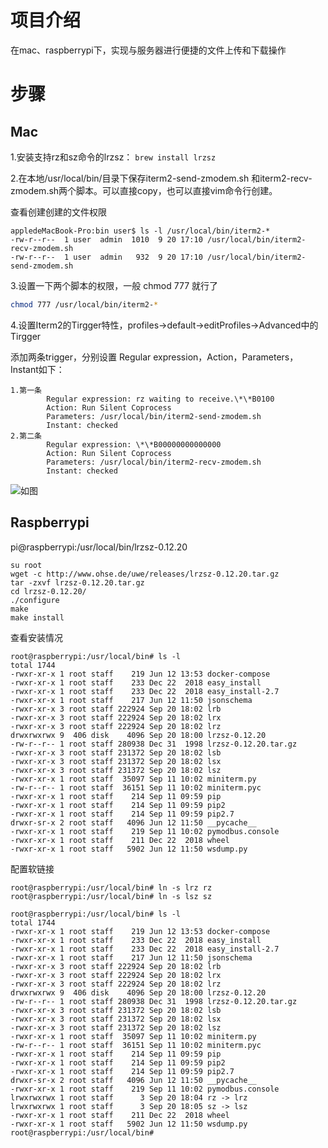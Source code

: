 # 项目介绍

在mac、raspberrypi下，实现与服务器进行便捷的文件上传和下载操作


# 步骤

## Mac

1.安装支持rz和sz命令的lrzsz：
`brew install lrzsz`


2.在本地/usr/local/bin/目录下保存iterm2-send-zmodem.sh 和iterm2-recv-zmodem.sh两个脚本。可以直接copy，也可以直接vim命令行创建。

查看创建创建的文件权限

```
appledeMacBook-Pro:bin user$ ls -l /usr/local/bin/iterm2-*
-rw-r--r--  1 user  admin  1010  9 20 17:10 /usr/local/bin/iterm2-recv-zmodem.sh
-rw-r--r--  1 user  admin   932  9 20 17:10 /usr/local/bin/iterm2-send-zmodem.sh
```

3.设置一下两个脚本的权限，一般 chmod 777 就行了

```bash
chmod 777 /usr/local/bin/iterm2-*
```

4.设置Iterm2的Tirgger特性，profiles->default->editProfiles->Advanced中的Tirgger

添加两条trigger，分别设置 Regular expression，Action，Parameters，Instant如下：

```
1.第一条
        Regular expression: rz waiting to receive.\*\*B0100
        Action: Run Silent Coprocess
        Parameters: /usr/local/bin/iterm2-send-zmodem.sh
        Instant: checked
2.第二条
        Regular expression: \*\*B00000000000000
        Action: Run Silent Coprocess
        Parameters: /usr/local/bin/iterm2-recv-zmodem.sh
        Instant: checked
```

![如图](https://github.com/aikuyun/iterm2-zmodem/blob/master/imgs/01.png)


## Raspberrypi

pi@raspberrypi:/usr/local/bin/lrzsz-0.12.20
```
su root 
wget -c http://www.ohse.de/uwe/releases/lrzsz-0.12.20.tar.gz
tar -zxvf lrzsz-0.12.20.tar.gz
cd lrzsz-0.12.20/
./configure
make 
make install
```
查看安装情况
```
root@raspberrypi:/usr/local/bin# ls -l
total 1744
-rwxr-xr-x 1 root staff    219 Jun 12 13:53 docker-compose
-rwxr-xr-x 1 root staff    233 Dec 22  2018 easy_install
-rwxr-xr-x 1 root staff    233 Dec 22  2018 easy_install-2.7
-rwxr-xr-x 1 root staff    217 Jun 12 11:50 jsonschema
-rwxr-xr-x 3 root staff 222924 Sep 20 18:02 lrb
-rwxr-xr-x 3 root staff 222924 Sep 20 18:02 lrx
-rwxr-xr-x 3 root staff 222924 Sep 20 18:02 lrz
drwxrwxrwx 9  406 disk    4096 Sep 20 18:00 lrzsz-0.12.20
-rw-r--r-- 1 root staff 280938 Dec 31  1998 lrzsz-0.12.20.tar.gz
-rwxr-xr-x 3 root staff 231372 Sep 20 18:02 lsb
-rwxr-xr-x 3 root staff 231372 Sep 20 18:02 lsx
-rwxr-xr-x 3 root staff 231372 Sep 20 18:02 lsz
-rwxr-xr-x 1 root staff  35097 Sep 11 10:02 miniterm.py
-rw-r--r-- 1 root staff  36151 Sep 11 10:02 miniterm.pyc
-rwxr-xr-x 1 root staff    214 Sep 11 09:59 pip
-rwxr-xr-x 1 root staff    214 Sep 11 09:59 pip2
-rwxr-xr-x 1 root staff    214 Sep 11 09:59 pip2.7
drwxr-sr-x 2 root staff   4096 Jun 12 11:50 __pycache__
-rwxr-xr-x 1 root staff    219 Sep 11 10:02 pymodbus.console
-rwxr-xr-x 1 root staff    211 Dec 22  2018 wheel
-rwxr-xr-x 1 root staff   5902 Jun 12 11:50 wsdump.py
```

配置软链接
```
root@raspberrypi:/usr/local/bin# ln -s lrz rz
root@raspberrypi:/usr/local/bin# ln -s lsz sz

root@raspberrypi:/usr/local/bin# ls -l
total 1744
-rwxr-xr-x 1 root staff    219 Jun 12 13:53 docker-compose
-rwxr-xr-x 1 root staff    233 Dec 22  2018 easy_install
-rwxr-xr-x 1 root staff    233 Dec 22  2018 easy_install-2.7
-rwxr-xr-x 1 root staff    217 Jun 12 11:50 jsonschema
-rwxr-xr-x 3 root staff 222924 Sep 20 18:02 lrb
-rwxr-xr-x 3 root staff 222924 Sep 20 18:02 lrx
-rwxr-xr-x 3 root staff 222924 Sep 20 18:02 lrz
drwxrwxrwx 9  406 disk    4096 Sep 20 18:00 lrzsz-0.12.20
-rw-r--r-- 1 root staff 280938 Dec 31  1998 lrzsz-0.12.20.tar.gz
-rwxr-xr-x 3 root staff 231372 Sep 20 18:02 lsb
-rwxr-xr-x 3 root staff 231372 Sep 20 18:02 lsx
-rwxr-xr-x 3 root staff 231372 Sep 20 18:02 lsz
-rwxr-xr-x 1 root staff  35097 Sep 11 10:02 miniterm.py
-rw-r--r-- 1 root staff  36151 Sep 11 10:02 miniterm.pyc
-rwxr-xr-x 1 root staff    214 Sep 11 09:59 pip
-rwxr-xr-x 1 root staff    214 Sep 11 09:59 pip2
-rwxr-xr-x 1 root staff    214 Sep 11 09:59 pip2.7
drwxr-sr-x 2 root staff   4096 Jun 12 11:50 __pycache__
-rwxr-xr-x 1 root staff    219 Sep 11 10:02 pymodbus.console
lrwxrwxrwx 1 root staff      3 Sep 20 18:04 rz -> lrz
lrwxrwxrwx 1 root staff      3 Sep 20 18:05 sz -> lsz
-rwxr-xr-x 1 root staff    211 Dec 22  2018 wheel
-rwxr-xr-x 1 root staff   5902 Jun 12 11:50 wsdump.py
root@raspberrypi:/usr/local/bin#
```



